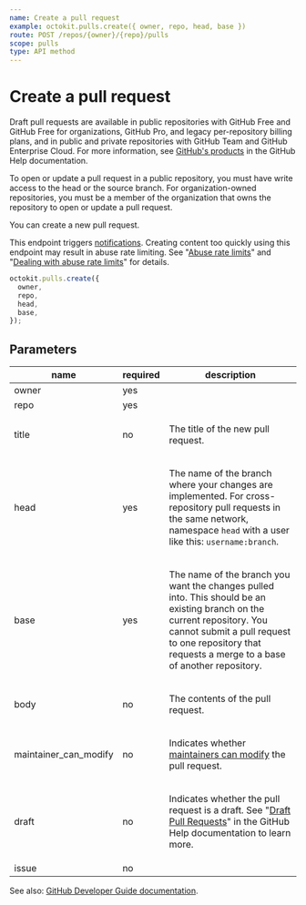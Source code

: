 ```yaml
---
name: Create a pull request
example: octokit.pulls.create({ owner, repo, head, base })
route: POST /repos/{owner}/{repo}/pulls
scope: pulls
type: API method
---
```


# Create a pull request

Draft pull requests are available in public repositories with GitHub Free and GitHub Free for organizations, GitHub Pro, and legacy per-repository billing plans, and in public and private repositories with GitHub Team and GitHub Enterprise Cloud. For more information, see [GitHub's products](https://help.github.com/github/getting-started-with-github/githubs-products) in the GitHub Help documentation.

To open or update a pull request in a public repository, you must have write access to the head or the source branch. For organization-owned repositories, you must be a member of the organization that owns the repository to open or update a pull request.

You can create a new pull request.

This endpoint triggers [notifications](https://help.github.com/articles/about-notifications/). Creating content too quickly using this endpoint may result in abuse rate limiting. See "[Abuse rate limits](https://docs.github.com/rest/overview/resources-in-the-rest-api#abuse-rate-limits)" and "[Dealing with abuse rate limits](https://docs.github.com/rest/guides/best-practices-for-integrators#dealing-with-rate-limits)" for details.

```js
octokit.pulls.create({
  owner,
  repo,
  head,
  base,
});
```

## Parameters

<table>
  <thead>
    <tr>
      <th>name</th>
      <th>required</th>
      <th>description</th>
    </tr>
  </thead>
  <tbody>
    <tr><td>owner</td><td>yes</td><td>

</td></tr>
<tr><td>repo</td><td>yes</td><td>

</td></tr>
<tr><td>title</td><td>no</td><td>

The title of the new pull request.

</td></tr>
<tr><td>head</td><td>yes</td><td>

The name of the branch where your changes are implemented. For cross-repository pull requests in the same network, namespace `head` with a user like this: `username:branch`.

</td></tr>
<tr><td>base</td><td>yes</td><td>

The name of the branch you want the changes pulled into. This should be an existing branch on the current repository. You cannot submit a pull request to one repository that requests a merge to a base of another repository.

</td></tr>
<tr><td>body</td><td>no</td><td>

The contents of the pull request.

</td></tr>
<tr><td>maintainer_can_modify</td><td>no</td><td>

Indicates whether [maintainers can modify](https://help.github.com/articles/allowing-changes-to-a-pull-request-branch-created-from-a-fork/) the pull request.

</td></tr>
<tr><td>draft</td><td>no</td><td>

Indicates whether the pull request is a draft. See "[Draft Pull Requests](https://help.github.com/en/articles/about-pull-requests#draft-pull-requests)" in the GitHub Help documentation to learn more.

</td></tr>
<tr><td>issue</td><td>no</td><td>

</td></tr>
  </tbody>
</table>

See also: [GitHub Developer Guide documentation](https://docs.github.com/v3/pulls/#create-a-pull-request).
